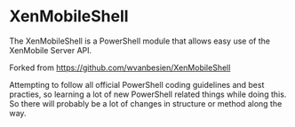 # XenMobileShell
The XenMobileShell is a PowerShell module that allows easy use of the XenMobile Server API.

Forked from https://github.com/wvanbesien/XenMobileShell

Attempting to follow all official PowerShell coding guidelines and best practies, so learning a lot of new PowerShell related things while doing this. So there will probably be a lot of changes in structure or method along the way.
